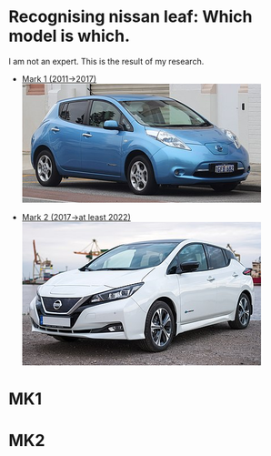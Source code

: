 # Recognising nissan leaf: Which model is which.

I am not an expert. This is the result of my research.

- [Mark 1 (2011→2017)](#mk1)
![Nissan Leaf MK1 — exterior](leaf-mk1.jpg)

- [Mark 2 (2017→at least 2022)](#mk2)
![Nissan Leaf MK2 — exterior](leaf-mk2.jpg)

# <a id="mk1">MK1</a>

# <a id="mk2">MK2</a>